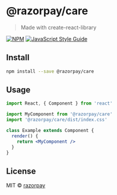 # @razorpay/care

> Made with create-react-library

[![NPM](https://img.shields.io/npm/v/@razorpay/care.svg)](https://www.npmjs.com/package/@razorpay/care) [![JavaScript Style Guide](https://img.shields.io/badge/code_style-standard-brightgreen.svg)](https://standardjs.com)

## Install

```bash
npm install --save @razorpay/care
```

## Usage

```jsx
import React, { Component } from 'react'

import MyComponent from '@razorpay/care'
import '@razorpay/care/dist/index.css'

class Example extends Component {
  render() {
    return <MyComponent />
  }
}
```

## License

MIT © [razorpay](https://github.com/razorpay)
